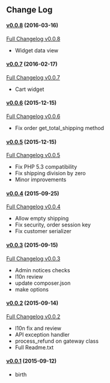 ## Change Log

#### [v0.0.8](https://github.com/aplazame/woocommerce/tree/v0.0.8) (2016-03-16)

[Full Changelog v0.0.8](https://github.com/aplazame/woocommerce/compare/v0.0.7...v0.0.8)

* Widget data view

#### [v0.0.7](https://github.com/aplazame/woocommerce/tree/v0.0.7) (2016-02-17)

[Full Changelog v0.0.7](https://github.com/aplazame/woocommerce/compare/v0.0.6...v0.0.7)

* Cart widget

#### [v0.0.6](https://github.com/aplazame/woocommerce/tree/v0.0.6) (2015-12-15)

[Full Changelog v0.0.6](https://github.com/aplazame/woocommerce/compare/v0.0.5...v0.0.6)

* Fix order get_total_shipping method

#### [v0.0.5](https://github.com/aplazame/woocommerce/tree/v0.0.5) (2015-12-15)

[Full Changelog v0.0.5](https://github.com/aplazame/woocommerce/compare/v0.0.4...v0.0.5)

* Fix PHP 5.3 compatibility
* Fix shipping division by zero
* Minor improvements

#### [v0.0.4](https://github.com/aplazame/woocommerce/tree/v0.0.4) (2015-09-25)

[Full Changelog v0.0.4](https://github.com/aplazame/woocommerce/compare/v0.0.3...v0.0.4)

* Allow empty shipping
* Fix security, order session key
* Fix customer serializer

#### [v0.0.3](https://github.com/aplazame/woocommerce/tree/v0.0.3) (2015-09-15)

[Full Changelog v0.0.3](https://github.com/aplazame/woocommerce/compare/v0.0.2...v0.0.3)

* Admin notices checks
* l10n review
* update composer.json
* make options


#### [v0.0.2](https://github.com/aplazame/woocommerce/tree/v0.0.2) (2015-09-14)

[Full Changelog v0.0.2](https://github.com/aplazame/woocommerce/compare/v0.0.1...v0.0.2)

* l10n fix and review
* API exception handler
* process_refund on gateway class
* Full Readme.txt

#### [v0.0.1](https://github.com/aplazame/woocommerce/tree/v0.0.1) (2015-09-12)

* birth
